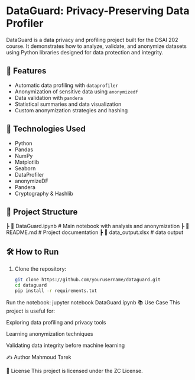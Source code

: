 # DataGuard: Privacy-Preserving Data Profiler

DataGuard is a data privacy and profiling project built for the DSAI 202 course. It demonstrates how to analyze, validate, and anonymize datasets using Python libraries designed for data protection and integrity.

## 🔐 Features

- Automatic data profiling with `dataprofiler`
- Anonymization of sensitive data using `anonymizedf`
- Data validation with `pandera`
- Statistical summaries and data visualization
- Custom anonymization strategies and hashing

## 🧠 Technologies Used

- Python
- Pandas
- NumPy
- Matplotlib
- Seaborn
- DataProfiler
- anonymizeDF
- Pandera
- Cryptography & Hashlib

## 📁 Project Structure

┣ 📄 DataGuard.ipynb # Main notebook with analysis and anonymization
┣ 📄 README.md # Project documentation
┣ 📄 data_output.xlsx # data output

## 🛠 How to Run

1. Clone the repository:
   ```bash
   git clone https://github.com/yourusername/dataguard.git
   cd dataguard
   pip install -r requirements.txt
Run the notebook:
jupyter notebook DataGuard.ipynb
📚 Use Case
This project is useful for:

Exploring data profiling and privacy tools

Learning anonymization techniques

Validating data integrity before machine learning

✍️ Author
Mahmoud Tarek

📜 License
This project is licensed under the ZC License.
